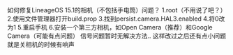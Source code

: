 如何修复LineageOS 15.1的相机（不包括手电筒）问题？
1.root（不用说了吧？）
2.使用文件管理器打开build.prop
3.找到persist.camera.HAL3.enabled
4.将0改为1
5.重启手机
6.安装一个第三方相机，如Open Camera（推荐）和Google Camera（可能有点问题）
信号问题暂时无解决方法..
这样改过之后还有点小问题
就是关相机的时候有响声

